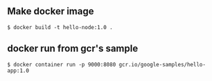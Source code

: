 ## Make docker image

```
$ docker build -t hello-node:1.0 .
```

## docker run from gcr's sample

```
$ docker container run -p 9000:8080 gcr.io/google-samples/hello-app:1.0
```